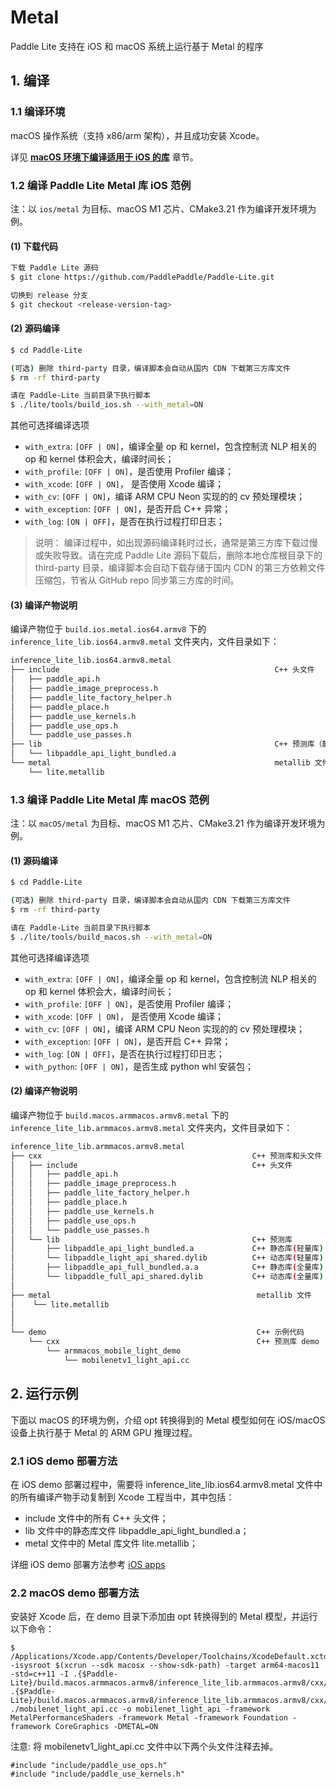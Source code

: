 # Metal

Paddle Lite 支持在 iOS 和 macOS 系统上运行基于 Metal 的程序

## 1. 编译

### 1.1 编译环境

macOS 操作系统（支持 x86/arm 架构），并且成功安装 Xcode。

详见 [**macOS 环境下编译适用于 iOS 的库**](https://paddlelite.paddlepaddle.org.cn/source_compile/macos_compile_ios.html) 章节。

### 1.2 编译 Paddle Lite Metal 库 iOS 范例

注：以 `ios/metal` 为目标、macOS M1 芯片、CMake3.21 作为编译开发环境为例。

#### (1) 下载代码
```bash
下载 Paddle Lite 源码
$ git clone https://github.com/PaddlePaddle/Paddle-Lite.git

切换到 release 分支
$ git checkout <release-version-tag>
```
#### (2) 源码编译
```bash
$ cd Paddle-Lite

(可选) 删除 third-party 目录，编译脚本会自动从国内 CDN 下载第三方库文件
$ rm -rf third-party

请在 Paddle-Lite 当前目录下执行脚本
$ ./lite/tools/build_ios.sh --with_metal=ON
```
其他可选择编译选项
- `with_extra`: `[OFF | ON]`，编译全量 op 和 kernel，包含控制流 NLP 相关的 op 和 kernel 体积会大，编译时间长；
- `with_profile`: `[OFF | ON]`，是否使用 Profiler 编译；
- `with_xcode`: `[OFF | ON]`， 是否使用 Xcode 编译；
- `with_cv`: `[OFF | ON]`，编译 ARM CPU Neon 实现的的 cv 预处理模块；
- `with_exception`: `[OFF | ON]`，是否开启 C++ 异常；
- `with_log`: `[ON | OFF]`，是否在执行过程打印日志；


> 说明： 编译过程中，如出现源码编译耗时过长，通常是第三方库下载过慢或失败导致。请在完成 Paddle Lite 源码下载后，删除本地仓库根目录下的 third-party 目录，编译脚本会自动下载存储于国内 CDN 的第三方依赖文件压缩包，节省从 GitHub repo 同步第三方库的时间。

#### (3) 编译产物说明

编译产物位于 `build.ios.metal.ios64.armv8` 下的 `inference_lite_lib.ios64.armv8.metal` 文件夹内，文件目录如下：

```bash
inference_lite_lib.ios64.armv8.metal
├── include                                                C++ 头文件
│   ├── paddle_api.h
│   ├── paddle_image_preprocess.h
│   ├── paddle_lite_factory_helper.h
│   ├── paddle_place.h
│   ├── paddle_use_kernels.h
│   ├── paddle_use_ops.h
│   └── paddle_use_passes.h
├── lib                                                    C++ 预测库（静态库）
│   └── libpaddle_api_light_bundled.a
└── metal                                                  metallib 文件    
    └── lite.metallib
```
### 1.3 编译 Paddle Lite Metal 库 macOS 范例

注：以 `macOS/metal` 为目标、macOS M1 芯片、CMake3.21 作为编译开发环境为例。

#### (1) 源码编译
```bash
$ cd Paddle-Lite

(可选) 删除 third-party 目录，编译脚本会自动从国内 CDN 下载第三方库文件
$ rm -rf third-party

请在 Paddle-Lite 当前目录下执行脚本
$ ./lite/tools/build_macos.sh --with_metal=ON
```
其他可选择编译选项
- `with_extra`: `[OFF | ON]`，编译全量 op 和 kernel，包含控制流 NLP 相关的 op 和 kernel 体积会大，编译时间长；
- `with_profile`: `[OFF | ON]`，是否使用 Profiler 编译；
- `with_xcode`: `[OFF | ON]`， 是否使用 Xcode 编译；
- `with_cv`: `[OFF | ON]`，编译 ARM CPU Neon 实现的的 cv 预处理模块；
- `with_exception`: `[OFF | ON]`，是否开启 C++ 异常；
- `with_log`: `[ON | OFF]`，是否在执行过程打印日志；
- `with_python`: `[OFF | ON]`，是否生成 python whl 安装包；

#### (2) 编译产物说明

编译产物位于 `build.macos.armmacos.armv8.metal` 下的 `inference_lite_lib.armmacos.armv8.metal` 文件夹内，文件目录如下：

```bash
inference_lite_lib.armmacos.armv8.metal
├── cxx                                               C++ 预测库和头文件
│   ├── include                                       C++ 头文件
│   │   ├── paddle_api.h
│   │   ├── paddle_image_preprocess.h
│   │   ├── paddle_lite_factory_helper.h
│   │   ├── paddle_place.h
│   │   ├── paddle_use_kernels.h
│   │   ├── paddle_use_ops.h
│   │   └── paddle_use_passes.h
│   └── lib                                           C++ 预测库
│       ├── libpaddle_api_light_bundled.a             C++ 静态库(轻量库)
│       └── libpaddle_light_api_shared.dylib          C++ 动态库(轻量库)
│       ├── libpaddle_api_full_bundled.a.a            C++ 静态库(全量库)
│       └── libpaddle_full_api_shared.dylib           C++ 动态库(全量库)
│
├── metal                                              metallib 文件    
│    └── lite.metallib
│
│
└── demo                                               C++ 示例代码
    └── cxx                                            C++ 预测库 demo
        └── armmacos_mobile_light_demo                 
            └── mobilenetv1_light_api.cc
```

## 2. 运行示例

下面以 macOS 的环境为例，介绍 opt 转换得到的 Metal 模型如何在 iOS/macOS 设备上执行基于 Metal 的 ARM GPU 推理过程。

### 2.1 iOS demo 部署方法
在 iOS demo 部署过程中，需要将 inference_lite_lib.ios64.armv8.metal 文件中的所有编译产物手动复制到 Xcode 工程当中，其中包括： 
- include 文件中的所有 C++ 头文件；
- lib 文件中的静态库文件 libpaddle_api_light_bundled.a；
- metal 文件中的 Metal 库文件 lite.metallib；

详细 iOS demo 部署方法参考
[ iOS apps ](https://paddlelite.paddlepaddle.org.cn/develop/demo_guides/ios_app_demo.html#ios-demo)

### 2.2 macOS demo 部署方法
安装好 Xcode 后，在 demo 目录下添加由 opt 转换得到的 Metal 模型，并运行以下命令：
```
$ /Applications/Xcode.app/Contents/Developer/Toolchains/XcodeDefault.xctoolchain/usr/bin/clang++ -isysroot $(xcrun --sdk macosx --show-sdk-path) -target arm64-macos11 -std=c++11 -I .{$Paddle-Lite}/build.macos.armmacos.armv8/inference_lite_lib.armmacos.armv8/cxx/include .{$Paddle-Lite}/build.macos.armmacos.armv8/inference_lite_lib.armmacos.armv8/cxx/lib/libpaddle_api_light_bundled.a ./mobilenet_light_api.cc -o mobilenet_light_api -framework MetalPerformanceShaders -framework Metal -framework Foundation -framework CoreGraphics -DMETAL=ON
```


注意:  将 mobilenetv1_light_api.cc 文件中以下两个头文件注释去掉。
```
#include "include/paddle_use_ops.h"
#include "include/paddle_use_kernels.h"
 ```
